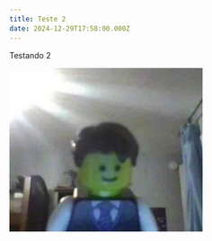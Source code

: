 ```yaml
---
title: Teste 2
date: 2024-12-29T17:58:00.000Z
---
```

Testando 2

![Imagem](/public/images/lego.jpg "aaaa")
